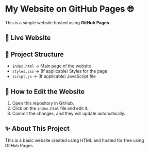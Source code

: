 # My Website on GitHub Pages 🌐  

This is a simple website hosted using **GitHub Pages**.  

## 🔗 Live Website  

## 📁 Project Structure  
- `index.html` → Main page of the website  
- `styles.css` → (If applicable) Styles for the page  
- `script.js` → (If applicable) JavaScript file  

## 🚀 How to Edit the Website  
1. Open this repository in GitHub.  
2. Click on the `index.html` file and edit it.  
3. Commit the changes, and they will update automatically.  

## ✨ About This Project  
This is a basic website created using HTML and hosted for free using GitHub Pages.  
